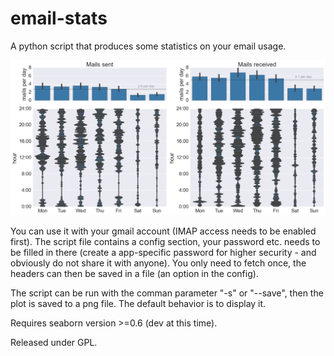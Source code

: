 # email-stats
A python script that produces some statistics on your email usage.

![Screenshot](/email_analyze.png?raw=true "Screenshot")

You can use it with your gmail account (IMAP access needs to be enabled first). The script file contains a config section, your password etc. needs to be filled in there
(create a app-specific password for higher security - and obviously do not share it with anyone). You only need to fetch once, the headers can then be saved in a file (an option in the config).
 
The script can be run with the comman parameter "-s" or "--save", then the plot is saved to a png file. The default behavior is to display it.

Requires seaborn version >=0.6 (dev at this time).

Released under GPL.
